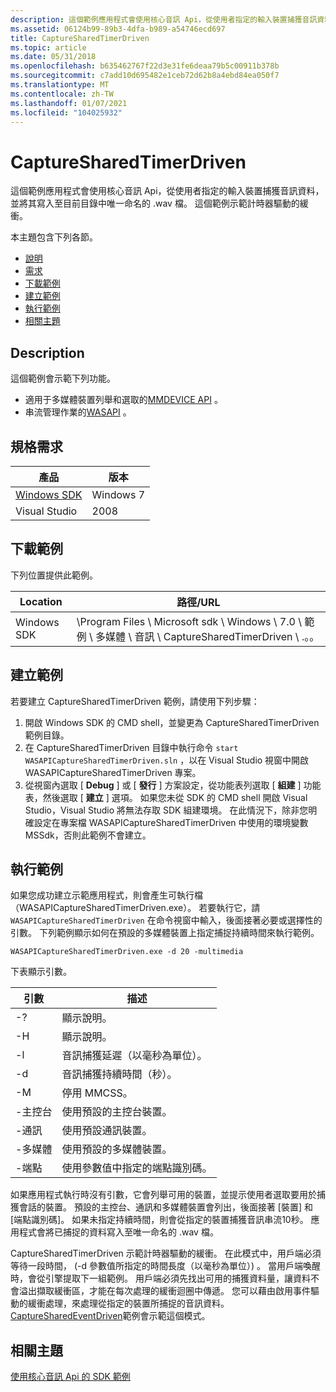 ```yaml
---
description: 這個範例應用程式會使用核心音訊 Api，從使用者指定的輸入裝置捕獲音訊資料，並將其寫入至目前目錄中唯一命名的 .wav 檔。 這個範例示範計時器驅動的緩衝。
ms.assetid: 06124b99-89b3-4dfa-b989-a54746ecd697
title: CaptureSharedTimerDriven
ms.topic: article
ms.date: 05/31/2018
ms.openlocfilehash: b635462767f22d3e31fe6deaa79b5c00911b378b
ms.sourcegitcommit: c7add10d695482e1ceb72d62b8a4ebd84ea050f7
ms.translationtype: MT
ms.contentlocale: zh-TW
ms.lasthandoff: 01/07/2021
ms.locfileid: "104025932"
---
```

# <a name="capturesharedtimerdriven"></a>CaptureSharedTimerDriven

這個範例應用程式會使用核心音訊 Api，從使用者指定的輸入裝置捕獲音訊資料，並將其寫入至目前目錄中唯一命名的 .wav 檔。 這個範例示範計時器驅動的緩衝。

本主題包含下列各節。

-   [說明](#description)
-   [需求](#requirements)
-   [下載範例](#downloading-the-sample)
-   [建立範例](#building-the-sample)
-   [執行範例](#running-the-sample)
-   [相關主題](#related-topics)

## <a name="description"></a>Description

這個範例會示範下列功能。

-   適用于多媒體裝置列舉和選取的[MMDEVICE API](mmdevice-api.md) 。
-   串流管理作業的[WASAPI](wasapi.md) 。

## <a name="requirements"></a>規格需求



| 產品                                                        | 版本   |
|----------------------------------------------------------------|-----------|
| [Windows SDK](https://msdn.microsoft.com/windowsvista/bb980924.aspx) | Windows 7 |
| Visual Studio                                                  | 2008      |



 

## <a name="downloading-the-sample"></a>下載範例

下列位置提供此範例。



| Location    | 路徑/URL                                                                                                  |
|-------------|-----------------------------------------------------------------------------------------------------------|
| Windows SDK | \\Program Files \\ Microsoft sdk \\ Windows \\ 7.0 \\ 範例 \\ 多媒體 \\ 音訊 \\ CaptureSharedTimerDriven \\ .。。 |



 

## <a name="building-the-sample"></a>建立範例

若要建立 CaptureSharedTimerDriven 範例，請使用下列步驟：

1.  開啟 Windows SDK 的 CMD shell，並變更為 CaptureSharedTimerDriven 範例目錄。
2.  在 CaptureSharedTimerDriven 目錄中執行命令 `start WASAPICaptureSharedTimerDriven.sln` ，以在 Visual Studio 視窗中開啟 WASAPICaptureSharedTimerDriven 專案。
3.  從視窗內選取 [ **Debug** ] 或 [ **發行** ] 方案設定，從功能表列選取 [ **組建** ] 功能表，然後選取 [ **建立** ] 選項。 如果您未從 SDK 的 CMD shell 開啟 Visual Studio，Visual Studio 將無法存取 SDK 組建環境。 在此情況下，除非您明確設定在專案檔 WASAPICaptureSharedTimerDriven 中使用的環境變數 MSSdk，否則此範例不會建立。

## <a name="running-the-sample"></a>執行範例

如果您成功建立示範應用程式，則會產生可執行檔（WASAPICaptureSharedTimerDriven.exe）。 若要執行它，請 `WASAPICaptureSharedTimerDriven` 在命令視窗中輸入，後面接著必要或選擇性的引數。 下列範例顯示如何在預設的多媒體裝置上指定捕捉持續時間來執行範例。

`WASAPICaptureSharedTimerDriven.exe -d 20 -multimedia`

下表顯示引數。

| 引數        | 描述                                                |
|-----------------|------------------------------------------------------------|
| -?              | 顯示說明。                                                |
| -H              | 顯示說明。                                                |
| -l              | 音訊捕獲延遲（以毫秒為單位）。                     |
| -d              | 音訊捕獲持續時間（秒）。                         |
| -M              | 停用 MMCSS。                                 |
| -主控台        | 使用預設的主控台裝置。                            |
| -通訊 | 使用預設通訊裝置。                      |
| -多媒體     | 使用預設的多媒體裝置。                         |
| -端點       | 使用參數值中指定的端點識別碼。 |



 

如果應用程式執行時沒有引數，它會列舉可用的裝置，並提示使用者選取要用於捕獲會話的裝置。 預設的主控台、通訊和多媒體裝置會列出，後面接著 [裝置] 和 [端點識別碼]。 如果未指定持續時間，則會從指定的裝置捕獲音訊串流10秒。 應用程式會將已捕捉的資料寫入至唯一命名的 .wav 檔。

CaptureSharedTimerDriven 示範計時器驅動的緩衝。 在此模式中，用戶端必須等待一段時間， (-d 參數值所指定的時間長度（以毫秒為單位）) 。 當用戶端喚醒時，會從引擎提取下一組範例。 用戶端必須先找出可用的捕獲資料量，讓資料不會溢出擷取緩衝區，才能在每次處理的緩衝迴圈中傳遞。 您可以藉由啟用事件驅動的緩衝處理，來處理從指定的裝置所捕捉的音訊資料。 [CaptureSharedEventDriven](capturesharedeventdriven.md)範例會示範這個模式。

## <a name="related-topics"></a>相關主題

<dl> <dt>

[使用核心音訊 Api 的 SDK 範例](sdk-samples-that-use-the-core-audio-apis.md)
</dt> </dl>

 

 



